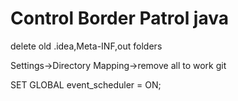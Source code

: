 # Control Border Patrol java
delete old .idea,Meta-INF,out folders 

Settings->Directory Mapping->remove all to work git

SET GLOBAL event_scheduler = ON;